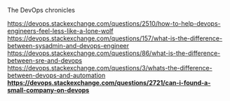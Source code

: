 The DevOps chronicles

https://devops.stackexchange.com/questions/2510/how-to-help-devops-engineers-feel-less-like-a-lone-wolf
https://devops.stackexchange.com/questions/157/what-is-the-difference-between-sysadmin-and-devops-engineer
https://devops.stackexchange.com/questions/86/what-is-the-difference-between-sre-and-devops
https://devops.stackexchange.com/questions/3/whats-the-difference-between-devops-and-automation
**https://devops.stackexchange.com/questions/2721/can-i-found-a-small-company-on-devops**
